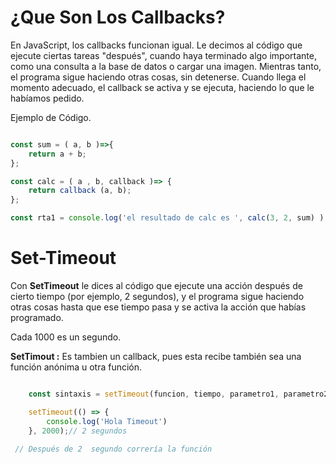 # ¿Que Son Los Callbacks?

En JavaScript, los callbacks funcionan igual. Le decimos al código que ejecute ciertas tareas "después", cuando haya terminado algo importante, como una consulta a la base de datos o cargar una imagen. Mientras tanto, el programa sigue haciendo otras cosas, sin detenerse. Cuando llega el momento adecuado, el callback se activa y se ejecuta, haciendo lo que le habíamos pedido.

Ejemplo de Código.

```Javascript

const sum = ( a, b )=>{
    return a + b;
};

const calc = ( a , b, callback )=> {
    return callback (a, b);
};

const rta1 = console.log('el resultado de calc es ', calc(3, 2, sum) )

```

# Set-Timeout

Con **SetTimeout** le dices al código que ejecute una acción después de cierto tiempo (por ejemplo, 2 segundos), y el programa sigue haciendo otras cosas hasta que ese tiempo pasa y se activa la acción que habías programado.

Cada 1000 es un segundo.

**SetTimout :** Es tambien un callback, pues esta recibe también sea una función anónima u otra función.

```Javascript

    const sintaxis = setTimeout(funcion, tiempo, parametro1, parametro2, ...); /* Syntax */

    setTimeout(() => {
        console.log('Hola Timeout')
    }, 2000);// 2 segundos

 // Después de 2  segundo correría la función
```
